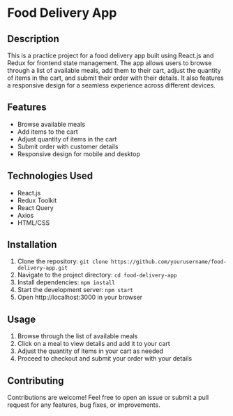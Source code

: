 # Food Delivery App

## Description
This is a practice project for a food delivery app built using React.js and Redux for frontend state management. The app allows users to browse through a list of available meals, add them to their cart, adjust the quantity of items in the cart, and submit their order with their details. It also features a responsive design for a seamless experience across different devices.

## Features
- Browse available meals
- Add items to the cart
- Adjust quantity of items in the cart
- Submit order with customer details
- Responsive design for mobile and desktop

## Technologies Used
- React.js
- Redux Toolkit
- React Query
- Axios
- HTML/CSS

## Installation
1. Clone the repository: `git clone https://github.com/yourusername/food-delivery-app.git`
2. Navigate to the project directory: `cd food-delivery-app`
3. Install dependencies: `npm install`
4. Start the development server: `npm start`
5. Open http://localhost:3000 in your browser

## Usage
1. Browse through the list of available meals
2. Click on a meal to view details and add it to your cart
3. Adjust the quantity of items in your cart as needed
4. Proceed to checkout and submit your order with your details

## Contributing
Contributions are welcome! Feel free to open an issue or submit a pull request for any features, bug fixes, or improvements.


